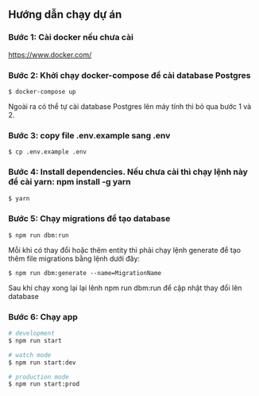 ## Hướng dẫn chạy dự án

### Bước 1: Cài docker nếu chưa cài

https://www.docker.com/

### Bước 2: Khởi chạy docker-compose để cài database Postgres

```shell tới thư mục của project rồi chạy lệnh dưới:
$ docker-compose up
```

Ngoài ra có thể tự cài database Postgres lên máy tính thì bỏ qua bước 1 và 2.

### Bước 3: copy file .env.example sang .env

```shell
$ cp .env.example .env
```

### Bước 4: Install dependencies. Nếu chưa cài thì chạy lệnh này để cài yarn: npm install -g yarn

```bash
$ yarn
```

### Bước 5: Chạy migrations để tạo database

```shell
$ npm run dbm:run
```

Mỗi khi có thay đổi hoặc thêm entity thì phải chạy lệnh generate để tạo thêm file migrations bằng lệnh dưới đây:

```shell
$ npm run dbm:generate --name=MigrationName
```

Sau khi chạy xong lại lại lênh npm run dbm:run để cập nhật thay đổi lên database

### Bước 6: Chạy app

```bash
# development
$ npm run start

# watch mode
$ npm run start:dev

# production mode
$ npm run start:prod
```
